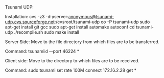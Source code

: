Tsunami UDP:

Installation:
cvs -z3 -d:pserver:anonymous@tsunami-udp.cvs.sourceforge.net:/cvsroot/tsunami-udp co -P tsunami-udp
sudo apt-get install git gcc
sudo apt-get install automake autoconf
cd tsunami-udp
./recompile.sh
sudo make install

Server Side:
Move to the file directory from which files are to be transferred.

Command:
tsunamiid --port 46224 *

Client side:
Move to the directory to which files are to be received.

Command:
sudo tsunami set rate 100M connect 172.16.2.28 get *

